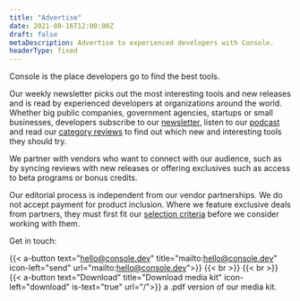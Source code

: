 ```yaml
---
title: "Advertise"
date: 2021-08-16T12:00:00Z
draft: false
metaDescription: Advertise to experienced developers with Console.
headerType: fixed
---
```


Console is the place developers go to find the best tools.

Our weekly newsletter picks out the most interesting tools and new releases and
is read by experienced developers at organizations around the world. Whether big
public companies, government agencies, startups or small businesses, developers
subscribe to our [newsletter](/latest/), listen to our
[podcast](https://podcast.console.dev/) and read our [category reviews](/tools/)
to find out which new and interesting tools they should try.

We partner with vendors who want to connect with our audience, such as by
syncing reviews with new releases or offering exclusives such as access to beta
programs or bonus credits.

Our editorial process is independent from our vendor partnerships. We do not
accept payment for product inclusion. Where we feature exclusive deals from
partners, they must first fit our
[selection criteria](/about/#selection-criteria) before we consider working with
them.

Get in touch:

{{< a-button text="hello@console.dev" title="mailto:hello@console.dev" icon-left="send" url="mailto:hello@console.dev">}}
{{< br >}} {{< br >}}
{{< a-button text="Download" title="Download media kit" icon-left="download" is-text="true" url="/">}}
a .pdf version of our media kit.
